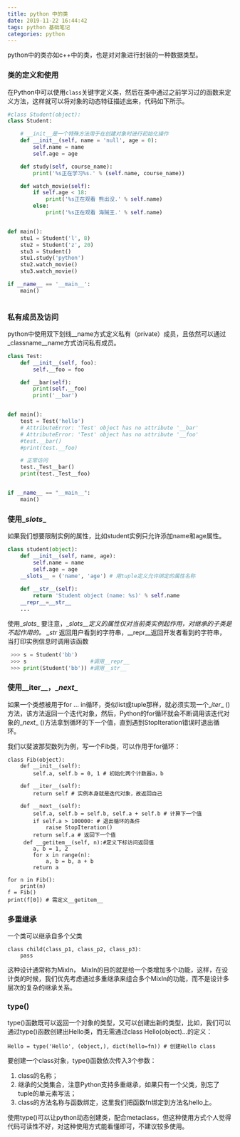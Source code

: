 ```yaml
---
title: python 中的类
date: 2019-11-22 16:44:42
tags: python 基础笔记
categories: python
---
```


python中的类亦如c++中的类，也是对对象进行封装的一种数据类型。
<!--more-->
### 类的定义和使用

在Python中可以使用`class`关键字定义类，然后在类中通过之前学习过的函数来定义方法，这样就可以将对象的动态特征描述出来，代码如下所示。

```Python
#class Student(object):
class Student:

    # __init__是一个特殊方法用于在创建对象时进行初始化操作
    def __init__(self, name = 'null', age = 0):
        self.name = name
        self.age = age

    def study(self, course_name):
        print('%s正在学习%s.' % (self.name, course_name))

    def watch_movie(self):
        if self.age < 18:
            print('%s正在观看 熊出没.' % self.name)
        else:
            print('%s正在观看 海贼王.' % self.name)


def main():
    stu1 = Student('l', 8)
    stu2 = Student('z', 20)
    stu3 = Student()
    stu1.study('python')
    stu2.watch_movie()
    stu3.watch_movie()

if __name__ == '__main__':
    main()
	
```
### 私有成员及访问
python中使用双下划线__name方式定义私有（private）成员，且依然可以通过 _classname\_\_name方式访问私有成员。
```Python
class Test:
    def __init__(self, foo):
        self.__foo = foo

    def __bar(self):
        print(self.__foo)
        print('__bar')


def main():
    test = Test('hello')
    # AttributeError: 'Test' object has no attribute '__bar'
    # AttributeError: 'Test' object has no attribute '__foo'
    #test.__bar()
    #print(test.__foo)

    # 正常访问
    test._Test__bar()
    print(test._Test__foo)


if __name__ == "__main__":
    main()
```


### 使用\__slots__
如果我们想要限制实例的属性，比如student实例只允许添加name和age属性。
```Python
class student(object):
	def __init__(self, name, age):
		self.name = name
		self.age = age
	__slots__ = ('name', 'age') # 用tuple定义允许绑定的属性名称
	
	def __str__(self):
		return 'Student object (name: %s)' % self.name
	__repr__=__str__
	...
```
使用\__slots__ 要注意，\__slots__定义的属性仅对当前类实例起作用，对继承的子类是不起作用的。
\__str__ 返回用户看到的字符串，\__repr__返回开发者看到的字符串，当打印实例信息时调用该函数
```Python
 >>> s = Student('bb')
 >>> s                    #调用__repr__
 >>> print(Student('bb')) #调用__str__
```
 
### 使用__iter__，\__next__

如果一个类想被用于for ... in循环，类似list或tuple那样，就必须实现一个\__iter__ ()方法，该方法返回一个迭代对象，然后，Python的for循环就会不断调用该迭代对象的\__next__ ()方法拿到循环的下一个值，直到遇到StopIteration错误时退出循环。

我们以斐波那契数列为例，写一个Fib类，可以作用于for循环：
```
class Fib(object):
    def __init__(self):
        self.a, self.b = 0, 1 # 初始化两个计数器a，b

    def __iter__(self):
        return self # 实例本身就是迭代对象，故返回自己

    def __next__(self):
        self.a, self.b = self.b, self.a + self.b # 计算下一个值
        if self.a > 100000: # 退出循环的条件
            raise StopIteration()
        return self.a # 返回下一个值
     def __getitem__(self, n):#定义下标访问返回值
        a, b = 1, 2
        for x in range(n):
            a, b = b, a + b
        return a

```
```
for n in Fib():
	print(n)
f = Fib()
print(f[0]) # 需定义__getitem__
```
### 多重继承
一个类可以继承自多个父类
```
class child(class_p1, class_p2, class_p3):
    pass
```
这种设计通常称为MixIn， MixIn的目的就是给一个类增加多个功能，这样，在设计类的时候，我们优先考虑通过多重继承来组合多个MixIn的功能，而不是设计多层次的复杂的继承关系。
### type()
type()函数既可以返回一个对象的类型，又可以创建出新的类型，比如，我们可以通过type()函数创建出Hello类，而无需通过class Hello(object)...的定义：
```
Hello = type('Hello', (object,), dict(hello=fn)) # 创建Hello class
```
要创建一个class对象，type()函数依次传入3个参数：

1. class的名称；
2. 继承的父类集合，注意Python支持多重继承，如果只有一个父类，别忘了tuple的单元素写法；
3. class的方法名称与函数绑定，这里我们把函数fn绑定到方法名hello上。

使用type()可以让python动态创建类，配合metaclass，但这种使用方式个人觉得代码可读性不好，对这种使用方式能看懂即可，不建议较多使用。